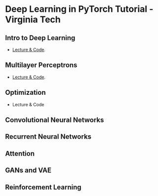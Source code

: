 # Deep Learning in PyTorch Tutorial - Virginia Tech

## Intro to Deep Learning
- [Lecture & Code](https://github.com/mnguyen0226/stats_4984_deep_learning/tree/main/src/week_1).

## Multilayer Perceptrons
- [Lecture & Code](https://github.com/mnguyen0226/stats_4984_deep_learning/tree/main/src/week_2).

## Optimization
- Lecture & Code

## Convolutional Neural Networks

## Recurrent Neural Networks

## Attention

## GANs and VAE

## Reinforcement Learning

